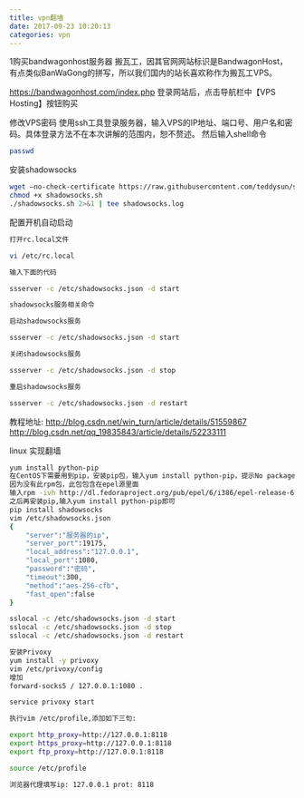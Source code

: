 ```yaml
---
title: vpn翻墙
date: 2017-09-23 10:20:13
categories: vpn
---
```

1购买bandwagonhost服务器
搬瓦工，因其官网网站标识是BandwagonHost，有点类似BanWaGong的拼写，所以我们国内的站长喜欢称作为搬瓦工VPS。

https://bandwagonhost.com/index.php
登录网站后，点击导航栏中【VPS Hosting】按钮购买


修改VPS密码
使用ssh工具登录服务器，输入VPS的IP地址、端口号、用户名和密码。具体登录方法不在本次讲解的范围内，恕不赘述。
然后输入shell命令
```bash
passwd
```

安装shadowsocks
```bash
wget –no-check-certificate https://raw.githubusercontent.com/teddysun/shadowsocks_install/master/shadowsocks.sh  
chmod +x shadowsocks.sh  
./shadowsocks.sh 2>&1 | tee shadowsocks.log  
```

配置开机自动启动
```bash
打开rc.local文件

vi /etc/rc.local

输入下面的代码

ssserver -c /etc/shadowsocks.json -d start

shadowsocks服务相关命令

启动shadowsocks服务

ssserver -c /etc/shadowsocks.json -d start

关闭shadowsocks服务

ssserver -c /etc/shadowsocks.json -d stop

重启shadowsocks服务

ssserver -c /etc/shadowsocks.json -d restart
```
教程地址: 
http://blog.csdn.net/win_turn/article/details/51559867
http://blog.csdn.net/qq_19835843/article/details/52233111

linux 实现翻墙
```bash
yum install python-pip
在CentOS下需要用到pip，安装pip包，输入yum install python-pip，提示No package python-pip available.Error: Nothing to do
因为没有此rpm包，此包包含在epel源里面
输入rpm -ivh http://dl.fedoraproject.org/pub/epel/6/i386/epel-release-6-8.noarch.rpm ，
之后再安装pip,输入yum install python-pip即可
pip install shadowsocks
vim /etc/shadowsocks.json
{
    "server":"服务器的ip",
    "server_port":19175,
    "local_address":"127.0.0.1",
    "local_port":1080,
    "password":"密码",
    "timeout":300,
    "method":"aes-256-cfb",
    "fast_open":false
}

sslocal -c /etc/shadowsocks.json -d start
sslocal -c /etc/shadowsocks.json -d stop
sslocal -c /etc/shadowsocks.json -d restart

安装Privoxy
yum install -y privoxy
vim /etc/privoxy/config
增加
forward-socks5 / 127.0.0.1:1080 .

service privoxy start

执行vim /etc/profile,添加如下三句:

export http_proxy=http://127.0.0.1:8118
export https_proxy=http://127.0.0.1:8118
export ftp_proxy=http://127.0.0.1:8118

source /etc/profile

浏览器代理填写ip: 127.0.0.1 prot: 8118

```